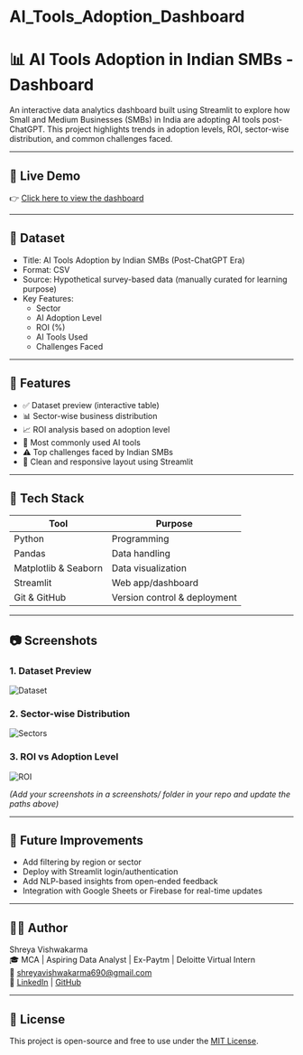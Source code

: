 # AI_Tools_Adoption_Dashboard
# 📊 AI Tools Adoption in Indian SMBs - Dashboard

An interactive data analytics dashboard built using Streamlit to explore how Small and Medium Businesses (SMBs) in India are adopting AI tools post-ChatGPT. This project highlights trends in adoption levels, ROI, sector-wise distribution, and common challenges faced.

---

## 🚀 Live Demo

👉 [Click here to view the dashboard]((https://shreyavi1117-ai-tools-adoption-dashboard.streamlit.app/))  


---

## 📁 Dataset

- Title: AI Tools Adoption by Indian SMBs (Post-ChatGPT Era)
- Format: CSV
- Source: Hypothetical survey-based data (manually curated for learning purpose)
- Key Features:
  - Sector
  - AI Adoption Level
  - ROI (%)
  - AI Tools Used
  - Challenges Faced

---

## 📌 Features

- ✅ Dataset preview (interactive table)
- 📊 Sector-wise business distribution
- 📈 ROI analysis based on adoption level
- 📌 Most commonly used AI tools
- ⚠️ Top challenges faced by Indian SMBs
- 🌈 Clean and responsive layout using Streamlit

---

## 🧰 Tech Stack

| Tool | Purpose |
|------|---------|
| Python | Programming |
| Pandas | Data handling |
| Matplotlib & Seaborn | Data visualization |
| Streamlit | Web app/dashboard |
| Git & GitHub | Version control & deployment |

---

## 📷 Screenshots

### 1. Dataset Preview  
![Dataset](screenshots/dataset.png)

### 2. Sector-wise Distribution  
![Sectors](screenshots/sector_distribution.png)

### 3. ROI vs Adoption Level  
![ROI](screenshots/roi_vs_adoption.png)

_(Add your screenshots in a screenshots/ folder in your repo and update the paths above)_

---

## 🔮 Future Improvements

- Add filtering by region or sector
- Deploy with Streamlit login/authentication
- Add NLP-based insights from open-ended feedback
- Integration with Google Sheets or Firebase for real-time updates

---

## 👩‍💻 Author

Shreya Vishwakarma  
🎓 MCA | Aspiring Data Analyst | Ex-Paytm | Deloitte Virtual Intern  
📧 [shreyavishwakarma690@gmail.com](mailto:shreyavishwakarma690@gmail.com)  
🔗 [LinkedIn](https://linkedin.com/in/shreyavi1117) | [GitHub](https://github.com/shreyavi1117)

---

## 📌 License

This project is open-source and free to use under the [MIT License](LICENSE).
